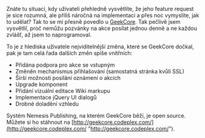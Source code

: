 <!-- dcterms:identifier = aspnetcz#368 -->
<!-- dcterms:title = GeekCore – nová verze a zdrojáky ke stažení -->
<!-- dcterms:abstract = Znáte tu situaci, kdy uživateli přehledně vysvětlíte, že jeho feature request je sice rozumná, ale příliš náročná na implementaci a přes noc vymyslíte, jak to udělat? Tak to se mi přesně povedlo u GeekCore. -->
<!-- np9:categoryId = 7 -->
<!-- x4w:category = Software -->
<!-- np9:authorId = 1 -->
<!-- np9:authorEmail = michal.valasek@altairis.cz -->
<!-- dcterms:creator = Michal Altair Valášek -->
<!-- dcterms:created = 2012-02-21T01:09:44.237+01:00 -->
<!-- dcterms:date = 2012-02-21T01:09:45+01:00 -->
<!-- x4w:pictureWidth = 150 -->
<!-- x4w:pictureHeight = 150 -->
<!-- x4w:pictureUrl = /perex-pictures/20120221-geekcore-nova-verze-a-zdrojaky-ke-stazeni.png -->

Znáte tu situaci, kdy uživateli přehledně vysvětlíte, že jeho feature request je sice rozumná, ale příliš náročná na implementaci a přes noc vymyslíte, jak to udělat? Tak to se mi přesně povedlo u [GeekCore](http://www.geekcore.cz/). Tak pečlivě jsem vysvětlil, proč nemůžu pozvánky na akce posílat jednou denně a ne každou zvlášť, až jsem to naprogramoval.

To je z hlediska uživatele nejviditelnější změna, které se GeekCore dočkal, pak je tam celá řada dalších změn spíše vnitřních:

*   Přidána podpora pro akce se vstupným 
*   Změněn mechanismus přihlašování (samostatná stránka kvůli SSL) 
*   Širší možnosti posílání oznámení o akcích 
*   Upgrade komponent 
*   Přidání vizuální editace Wiki markupu 
*   Implementace jQuery UI dialogů 
*   Drobné doladění vzhledu 

Systém Nemesis Publishing, na kterém GeekCore běží, je open source. Můžete si ho stáhnout na [http://geekcore.codeplex.com/](http://geekcore.codeplex.com/ "http://geekcore.codeplex.com/").